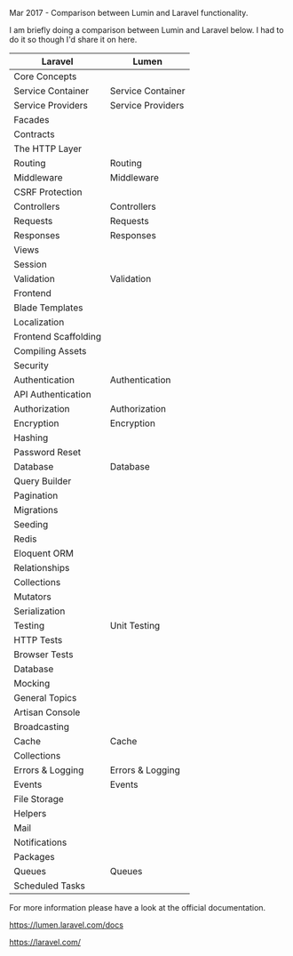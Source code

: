 Mar 2017 - Comparison between Lumin and Laravel functionality.

I am briefly doing a comparison between Lumin and Laravel below. I had to do it so though I'd share it on here.

<table class="tableizer-table">
<thead><tr class="tableizer-firstrow"><th>Laravel</th><th>Lumen</th></tr></thead><tbody>
 <tr><td>Core Concepts</td><td>&nbsp;</td></tr>
 <tr><td>Service Container</td><td>Service Container</td></tr>
 <tr><td>Service Providers</td><td>Service Providers</td></tr>
 <tr><td>Facades</td><td>&nbsp;</td></tr>
 <tr><td>Contracts</td><td>&nbsp;</td></tr>
 <tr><td>The HTTP Layer</td><td>&nbsp;</td></tr>
 <tr><td>Routing</td><td>Routing</td></tr>
 <tr><td>Middleware</td><td>Middleware</td></tr>
 <tr><td>CSRF Protection</td><td>&nbsp;</td></tr>
 <tr><td>Controllers</td><td>Controllers</td></tr>
 <tr><td>Requests</td><td>Requests</td></tr>
 <tr><td>Responses</td><td>Responses</td></tr>
 <tr><td>Views</td><td>&nbsp;</td></tr>
 <tr><td>Session</td><td>&nbsp;</td></tr>
 <tr><td>Validation</td><td>Validation</td></tr>
 <tr><td>Frontend</td><td>&nbsp;</td></tr>
 <tr><td>Blade Templates</td><td>&nbsp;</td></tr>
 <tr><td>Localization</td><td>&nbsp;</td></tr>
 <tr><td>Frontend Scaffolding</td><td>&nbsp;</td></tr>
 <tr><td>Compiling Assets</td><td>&nbsp;</td></tr>
 <tr><td>Security</td><td>&nbsp;</td></tr>
 <tr><td>Authentication</td><td>Authentication</td></tr>
 <tr><td>API Authentication</td><td>&nbsp;</td></tr>
 <tr><td>Authorization</td><td>Authorization</td></tr>
 <tr><td>Encryption</td><td>Encryption</td></tr>
 <tr><td>Hashing</td><td>&nbsp;</td></tr>
 <tr><td>Password Reset</td><td>&nbsp;</td></tr>
 <tr><td>Database</td><td>Database</td></tr>
 <tr><td>Query Builder</td><td>&nbsp;</td></tr>
 <tr><td>Pagination</td><td>&nbsp;</td></tr>
 <tr><td>Migrations</td><td>&nbsp;</td></tr>
 <tr><td>Seeding</td><td>&nbsp;</td></tr>
 <tr><td>Redis</td><td>&nbsp;</td></tr>
 <tr><td>Eloquent ORM</td><td>&nbsp;</td></tr>
 <tr><td>Relationships</td><td>&nbsp;</td></tr>
 <tr><td>Collections</td><td>&nbsp;</td></tr>
 <tr><td>Mutators</td><td>&nbsp;</td></tr>
 <tr><td>Serialization</td><td>&nbsp;</td></tr>
 <tr><td>Testing</td><td>Unit Testing</td></tr>
 <tr><td>HTTP Tests</td><td>&nbsp;</td></tr>
 <tr><td>Browser Tests</td><td>&nbsp;</td></tr>
 <tr><td>Database</td><td>&nbsp;</td></tr>
 <tr><td>Mocking</td><td>&nbsp;</td></tr>
 <tr><td>General Topics</td><td>&nbsp;</td></tr>
 <tr><td>Artisan Console</td><td>&nbsp;</td></tr>
 <tr><td>Broadcasting</td><td>&nbsp;</td></tr>
 <tr><td>Cache</td><td>Cache</td></tr>
 <tr><td>Collections</td><td>&nbsp;</td></tr>
 <tr><td>Errors & Logging</td><td>Errors & Logging</td></tr>
 <tr><td>Events</td><td>Events</td></tr>
 <tr><td>File Storage</td><td>&nbsp;</td></tr>
 <tr><td>Helpers</td><td>&nbsp;</td></tr>
 <tr><td>Mail</td><td>&nbsp;</td></tr>
 <tr><td>Notifications</td><td>&nbsp;</td></tr>
 <tr><td>Packages</td><td>&nbsp;</td></tr>
 <tr><td>Queues</td><td>Queues</td></tr>
 <tr><td>Scheduled Tasks</td><td></td></tr>
</tbody></table>

For more information please have a look at the official documentation.

https://lumen.laravel.com/docs

https://laravel.com/
